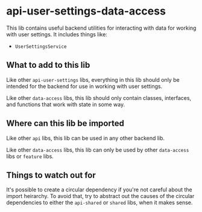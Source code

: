 # api-user-settings-data-access

This lib contains useful backend utilities for interacting with data for working with user settings. It includes things like:

- `UserSettingsService`

## What to add to this lib

Like other `api-user-settings` libs, everything in this lib should only be intended for the backend for use in working with user settings.

Like other `data-access` libs, this lib should only contain classes, interfaces, and functions that work with state in some way.

## Where can this lib be imported

Like other `api` libs, this lib can be used in any other backend lib.

Like other `data-access` libs, this lib can only be used by other `data-access` libs or `feature` libs.

## Things to watch out for

It's possible to create a circular dependency if you're not careful about the import heirarchy. To avoid that, try to abstract out the causes of the circular dependencies to either the `api-shared` or `shared` libs, when it makes sense.

